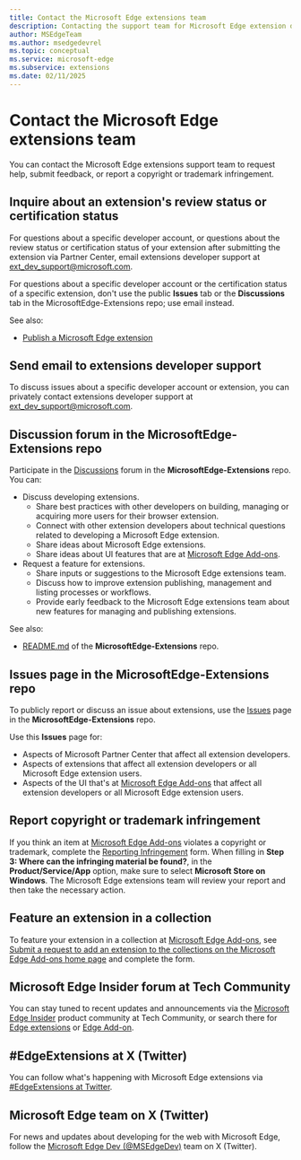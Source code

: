 ```yaml
---
title: Contact the Microsoft Edge extensions team
description: Contacting the support team for Microsoft Edge extension development.
author: MSEdgeTeam
ms.author: msedgedevrel
ms.topic: conceptual
ms.service: microsoft-edge
ms.subservice: extensions
ms.date: 02/11/2025
---
```

# Contact the Microsoft Edge extensions team

You can contact the Microsoft Edge extensions support team to request help, submit feedback, or report a copyright or trademark infringement.


<!-- ====================================================================== -->
## Inquire about an extension's review status or certification status

For questions about a specific developer account, or questions about the review status or certification status of your extension after submitting the extension via Partner Center, email extensions developer support at [ext_dev_support@microsoft.com](mailto:ext_dev_support@microsoft.com).

For questions about a specific developer account or the certification status of a specific extension, don't use the public **Issues** tab or the **Discussions** tab in the MicrosoftEdge-Extensions repo; use email instead.

See also:
* [Publish a Microsoft Edge extension](./publish-extension.md)


<!-- ====================================================================== -->
## Send email to extensions developer support

To discuss issues about a specific developer account or extension, you can privately contact extensions developer support at [ext_dev_support@microsoft.com](mailto:ext_dev_support@microsoft.com).


<!-- ====================================================================== -->
## Discussion forum in the MicrosoftEdge-Extensions repo

Participate in the [Discussions](https://github.com/microsoft/MicrosoftEdge-Extensions/discussions) forum in the **MicrosoftEdge-Extensions** repo.  You can:
* Discuss developing extensions.
   * Share best practices with other developers on building, managing or acquiring more users for their browser extension.
   * Connect with other extension developers about technical questions related to developing a Microsoft Edge extension.
   * Share ideas about Microsoft Edge extensions.
   * Share ideas about UI features that are at [Microsoft Edge Add-ons](https://microsoftedge.microsoft.com/addons/).
* Request a feature for extensions.
   * Share inputs or suggestions to the Microsoft Edge extensions team.
   * Discuss how to improve extension publishing, management and listing processes or workflows.
   * Provide early feedback to the Microsoft Edge extensions team about new features for managing and publishing extensions.

See also:
* [README.md](https://github.com/microsoft/MicrosoftEdge-Extensions/blob/main/README.md) of the **MicrosoftEdge-Extensions** repo.


<!-- ====================================================================== -->
## Issues page in the MicrosoftEdge-Extensions repo

To publicly report or discuss an issue about extensions, use the [Issues](https://github.com/microsoft/MicrosoftEdge-Extensions/issues) page in the **MicrosoftEdge-Extensions** repo.

Use this **Issues** page for: 
* Aspects of Microsoft Partner Center that affect all extension developers.
* Aspects of extensions that affect all extension developers or all Microsoft Edge extension users.
* Aspects of the UI that's at [Microsoft Edge Add-ons](https://microsoftedge.microsoft.com/addons/) that affect all extension developers or all Microsoft Edge extension users.


<!-- ====================================================================== -->
## Report copyright or trademark infringement

If you think an item at [Microsoft Edge Add-ons](https://microsoftedge.microsoft.com/addons/) violates a copyright or trademark, complete the [Reporting Infringement](https://www.microsoft.com/concern/dmca) form.  When filling in **Step 3: Where can the infringing material be found?**, in the **Product/Service/App** option, make sure to select **Microsoft Store on Windows**.  The Microsoft Edge extensions team will review your report and then take the necessary action.


<!-- ====================================================================== -->
## Feature an extension in a collection

To feature your extension in a collection at [Microsoft Edge Add-ons](https://microsoftedge.microsoft.com/addons/), see [Submit a request to add an extension to the collections on the Microsoft Edge Add-ons home page](https://forms.office.com/Pages/ResponsePage.aspx?id=v4j5cvGGr0GRqy180BHbRw01UwyBfAxNna_1ZkP3X2VUN0lBSU1YMEU3VFY0VURRODEwSjgwU00yRy4u) and complete the form.


<!-- ====================================================================== -->
## Microsoft Edge Insider forum at Tech Community

You can stay tuned to recent updates and announcements via the [Microsoft Edge Insider](https://techcommunity.microsoft.com/category/MicrosoftEdgeInsider) product community at Tech Community, or search there for [Edge extensions](https://techcommunity.microsoft.com/search?q=edge+extensions&location=category%3AMicrosoftEdgeInsider) or [Edge Add-on](https://techcommunity.microsoft.com/search?q=edge+add-on&location=category%3AMicrosoftEdgeInsider).


<!-- ====================================================================== -->
## #EdgeExtensions at X (Twitter)

You can follow what's happening with Microsoft Edge extensions via [#EdgeExtensions at Twitter](https://x.com/search?q=%23EdgeExtensions&src=typed_query&f=live).


<!-- ====================================================================== -->
## Microsoft Edge team on X (Twitter)
<!-- not specific to extensions -->

For news and updates about developing for the web with Microsoft Edge, follow the [Microsoft Edge Dev (@MSEdgeDev)](https://x.com/msedgedev/) team on X (Twitter).
